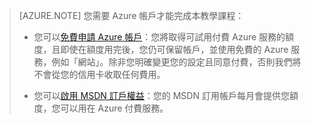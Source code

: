 > [AZURE.NOTE] <a name="note"></a>您需要 Azure 帳戶才能完成本教學課程：
  >
  > + 您可以[免費申請 Azure 帳戶](/pricing/free-trial/?WT.mc_id=A261C142F)：您將取得可試用付費 Azure 服務的額度，且即使在額度用完後，您仍可保留帳戶，並使用免費的 Azure 服務，例如「網站」。除非您明確變更您的設定且同意付費，否則我們將不會從您的信用卡收取任何費用。
  > 
  > + 您可以[啟用 MSDN 訂戶權益](/pricing/member-offers/msdn-benefits-details/?WT.mc_id=A261C142F)：您的 MSDN 訂用帳戶每月會提供您額度，您可以用在 Azure 付費服務。

<!--HONumber=52-->
